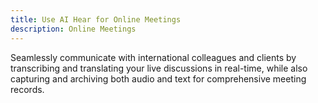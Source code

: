 ```yaml
---
title: Use AI Hear for Online Meetings
description: Online Meetings
---
```


Seamlessly communicate with international colleagues and clients by transcribing and translating your live discussions in real-time, while also capturing and archiving both audio and text for comprehensive meeting records.

